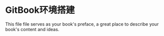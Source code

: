 # GitBook环境搭建

This file file serves as your book's preface, a great place to describe your book's content and ideas.
